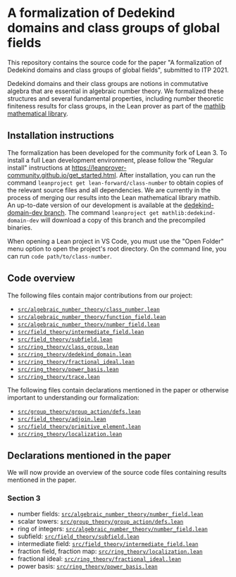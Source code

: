 # A formalization of Dedekind domains and class groups of global fields

This repository contains the source code for the paper "A formalization of Dedekind domains and class groups of global fields", submitted to ITP 2021.

Dedekind domains and their class groups are notions in commutative algebra that are essential in algebraic number theory.
We formalized these structures and several fundamental properties, including number theoretic finiteness results for class groups, in the Lean prover as part of the [mathlib mathematical library](https://github.com/leanprover-community/mathlib).

## Installation instructions

The formalization has been developed for the community fork of Lean 3.
To install a full Lean development environment, please follow the "Regular install" instructions at <https://leanprover-community.github.io/get_started.html>.
After installation, you can run the command `leanproject get lean-forward/class-number` to obtain copies of the relevant source files and all dependencies.
We are currently in the process of merging our results into the Lean mathematical library mathib.
An up-to-date version of our development is available at the [dedekind-domain-dev branch](https://github.com/leanprover-community/mathlib/tree/dedekind-domain-dev/).
The command `leanproject get mathlib:dedekind-domain-dev` will download a copy of this branch and the precompiled binaries.

When opening a Lean project in VS Code, you must use the "Open Folder" menu option to open the project's root directory.
On the command line, you can run `code path/to/class-number`.

## Code overview

The following files contain major contributions from our project:

 * [`src/algebraic_number_theory/class_number.lean`](src/class_number.lean)
 * [`src/algebraic_number_theory/function_field.lean`](src/function_field.lean)
 * [`src/algebraic_number_theory/number_field.lean`](src/number_field.lean)
 * [`src/field_theory/intermediate_field.lean`](src/intermediate_field.lean)
 * [`src/field_theory/subfield.lean`](src/subfield.lean)
 * [`src/ring_theory/class_group.lean`](src/class_group.lean)
 * [`src/ring_theory/dedekind_domain.lean`](src/dedekind_domain.lean)
 * [`src/ring_theory/fractional_ideal.lean`](src/fractional_ideal.lean)
 * [`src/ring_theory/power_basis.lean`](src/power_basis.lean)
 * [`src/ring_theory/trace.lean`](src/trace.lean)

The following files contain declarations mentioned in the paper or otherwise important to understanding our formalization:

 * [`src/group_theory/group_action/defs.lean`](src/defs.lean)
 * [`src/field_theory/adjoin.lean`](src/adjoin.lean)
 * [`src/field_theory/primitive_element.lean`](src/primitive_element.lean)
 * [`src/ring_theory/localization.lean`](src/localization.lean)

## Declarations mentioned in the paper

We will now provide an overview of the source code files containing results mentioned in the paper.

### Section 3

 * number fields: [`src/algebraic_number_theory/number_field.lean`](src/number_field.lean)
 * scalar towers: [`src/group_theory/group_action/defs.lean`](src/defs.lean)
 * ring of integers: [`src/algebraic_number_theory/number_field.lean`](src/number_field.lean)
 * subfield: [`src/field_theory/subfield.lean`](src/subfield.lean)
 * intermediate field: [`src/field_theory/intermediate_field.lean`](src/intermediate_field.lean)
 * fraction field, fraction map: [`src/ring_theory/localization.lean`](src/localization.lean)
 * fractional ideal: [`src/ring_theory/fractional_ideal.lean`](src/fractional_ideal.lean)
 * power basis: [`src/ring_theory/power_basis.lean`](src/power_basis.lean)
